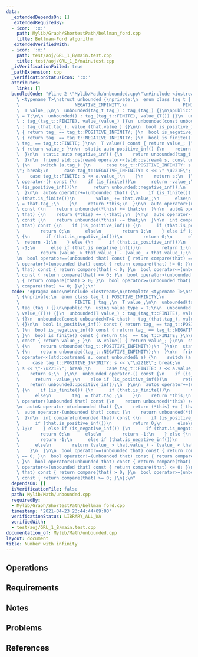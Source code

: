 ```yaml
---
data:
  _extendedDependsOn: []
  _extendedRequiredBy:
  - icon: ':x:'
    path: Mylib/Graph/ShortestPath/bellman_ford.cpp
    title: Bellman-Ford algorithm
  _extendedVerifiedWith:
  - icon: ':x:'
    path: test/aoj/GRL_1_B/main.test.cpp
    title: test/aoj/GRL_1_B/main.test.cpp
  _isVerificationFailed: true
  _pathExtension: cpp
  _verificationStatusIcon: ':x:'
  attributes:
    links: []
  bundledCode: "#line 2 \"Mylib/Math/unbounded.cpp\"\n#include <iostream>\n\ntemplate\
    \ <typename T>\nstruct unbounded {\nprivate:\n  enum class tag_t { POSITIVE_INFINITY,\n\
    \                     NEGATIVE_INFINITY,\n                     FINITE } tag_;\n\
    \  T value_;\n\n  unbounded(tag_t tag_) : tag_(tag_) {}\n\npublic:\n  using value_type\
    \ = T;\n\n  unbounded() : tag_(tag_t::FINITE), value_(T()) {}\n  unbounded(T value_)\
    \ : tag_(tag_t::FINITE), value_(value_) {}\n  unbounded(const unbounded<T>& that)\
    \ : tag_(that.tag_), value_(that.value_) {}\n\n  bool is_positive_inf() const\
    \ { return tag_ == tag_t::POSITIVE_INFINITY; }\n  bool is_negative_inf() const\
    \ { return tag_ == tag_t::NEGATIVE_INFINITY; }\n  bool is_finite() const { return\
    \ tag_ == tag_t::FINITE; }\n\n  T value() const { return value_; }\n  T& value()\
    \ { return value_; }\n\n  static auto positive_inf() {\n    return unbounded(tag_t::POSITIVE_INFINITY);\n\
    \  }\n\n  static auto negative_inf() {\n    return unbounded(tag_t::NEGATIVE_INFINITY);\n\
    \  }\n\n  friend std::ostream& operator<<(std::ostream& s, const unbounded& a)\
    \ {\n    switch (a.tag_) {\n      case tag_t::POSITIVE_INFINITY: s << \"\u221E\
    \"; break;\n      case tag_t::NEGATIVE_INFINITY: s << \"-\u221E\"; break;\n  \
    \    case tag_t::FINITE: s << a.value_;\n    }\n    return s;\n  }\n\n  unbounded\
    \ operator-() const {\n    if (is_finite())\n      return -value_;\n    else if\
    \ (is_positive_inf())\n      return unbounded::negative_inf();\n    return unbounded::positive_inf();\n\
    \  }\n\n  auto& operator+=(unbounded that) {\n    if (is_finite()) {\n      if\
    \ (that.is_finite())\n        value_ += that.value_;\n      else\n        tag_\
    \ = that.tag_;\n    }\n    return *this;\n  }\n\n  auto operator+(unbounded that)\
    \ const {\n    return unbounded(*this) += that;\n  }\n\n  auto& operator-=(unbounded\
    \ that) {\n    return (*this) += (-that);\n  }\n\n  auto operator-(unbounded that)\
    \ const {\n    return unbounded(*this) -= that;\n  }\n\n  int compare(unbounded\
    \ that) const {\n    if (is_positive_inf()) {\n      if (that.is_positive_inf())\n\
    \        return 0;\n      else\n        return 1;\n    } else if (is_negative_inf())\
    \ {\n      if (that.is_negative_inf())\n        return 0;\n      else\n      \
    \  return -1;\n    } else {\n      if (that.is_positive_inf())\n        return\
    \ -1;\n      else if (that.is_negative_inf())\n        return 1;\n      else\n\
    \        return (value_ > that.value_) - (value_ < that.value_);\n    }\n  }\n\
    \n  bool operator==(unbounded that) const { return compare(that) == 0; }\n  bool\
    \ operator!=(unbounded that) const { return compare(that) != 0; }\n  bool operator<(unbounded\
    \ that) const { return compare(that) < 0; }\n  bool operator<=(unbounded that)\
    \ const { return compare(that) <= 0; }\n  bool operator>(unbounded that) const\
    \ { return compare(that) > 0; }\n  bool operator>=(unbounded that) const { return\
    \ compare(that) >= 0; }\n};\n"
  code: "#pragma once\n#include <iostream>\n\ntemplate <typename T>\nstruct unbounded\
    \ {\nprivate:\n  enum class tag_t { POSITIVE_INFINITY,\n                     NEGATIVE_INFINITY,\n\
    \                     FINITE } tag_;\n  T value_;\n\n  unbounded(tag_t tag_) :\
    \ tag_(tag_) {}\n\npublic:\n  using value_type = T;\n\n  unbounded() : tag_(tag_t::FINITE),\
    \ value_(T()) {}\n  unbounded(T value_) : tag_(tag_t::FINITE), value_(value_)\
    \ {}\n  unbounded(const unbounded<T>& that) : tag_(that.tag_), value_(that.value_)\
    \ {}\n\n  bool is_positive_inf() const { return tag_ == tag_t::POSITIVE_INFINITY;\
    \ }\n  bool is_negative_inf() const { return tag_ == tag_t::NEGATIVE_INFINITY;\
    \ }\n  bool is_finite() const { return tag_ == tag_t::FINITE; }\n\n  T value()\
    \ const { return value_; }\n  T& value() { return value_; }\n\n  static auto positive_inf()\
    \ {\n    return unbounded(tag_t::POSITIVE_INFINITY);\n  }\n\n  static auto negative_inf()\
    \ {\n    return unbounded(tag_t::NEGATIVE_INFINITY);\n  }\n\n  friend std::ostream&\
    \ operator<<(std::ostream& s, const unbounded& a) {\n    switch (a.tag_) {\n \
    \     case tag_t::POSITIVE_INFINITY: s << \"\u221E\"; break;\n      case tag_t::NEGATIVE_INFINITY:\
    \ s << \"-\u221E\"; break;\n      case tag_t::FINITE: s << a.value_;\n    }\n\
    \    return s;\n  }\n\n  unbounded operator-() const {\n    if (is_finite())\n\
    \      return -value_;\n    else if (is_positive_inf())\n      return unbounded::negative_inf();\n\
    \    return unbounded::positive_inf();\n  }\n\n  auto& operator+=(unbounded that)\
    \ {\n    if (is_finite()) {\n      if (that.is_finite())\n        value_ += that.value_;\n\
    \      else\n        tag_ = that.tag_;\n    }\n    return *this;\n  }\n\n  auto\
    \ operator+(unbounded that) const {\n    return unbounded(*this) += that;\n  }\n\
    \n  auto& operator-=(unbounded that) {\n    return (*this) += (-that);\n  }\n\n\
    \  auto operator-(unbounded that) const {\n    return unbounded(*this) -= that;\n\
    \  }\n\n  int compare(unbounded that) const {\n    if (is_positive_inf()) {\n\
    \      if (that.is_positive_inf())\n        return 0;\n      else\n        return\
    \ 1;\n    } else if (is_negative_inf()) {\n      if (that.is_negative_inf())\n\
    \        return 0;\n      else\n        return -1;\n    } else {\n      if (that.is_positive_inf())\n\
    \        return -1;\n      else if (that.is_negative_inf())\n        return 1;\n\
    \      else\n        return (value_ > that.value_) - (value_ < that.value_);\n\
    \    }\n  }\n\n  bool operator==(unbounded that) const { return compare(that)\
    \ == 0; }\n  bool operator!=(unbounded that) const { return compare(that) != 0;\
    \ }\n  bool operator<(unbounded that) const { return compare(that) < 0; }\n  bool\
    \ operator<=(unbounded that) const { return compare(that) <= 0; }\n  bool operator>(unbounded\
    \ that) const { return compare(that) > 0; }\n  bool operator>=(unbounded that)\
    \ const { return compare(that) >= 0; }\n};\n"
  dependsOn: []
  isVerificationFile: false
  path: Mylib/Math/unbounded.cpp
  requiredBy:
  - Mylib/Graph/ShortestPath/bellman_ford.cpp
  timestamp: '2021-04-23 23:44:44+09:00'
  verificationStatus: LIBRARY_ALL_WA
  verifiedWith:
  - test/aoj/GRL_1_B/main.test.cpp
documentation_of: Mylib/Math/unbounded.cpp
layout: document
title: Number with infinity
---
```


## Operations

## Requirements

## Notes

## Problems

## References
